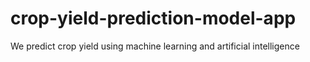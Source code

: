 # crop-yield-prediction-model-app
We predict crop yield using machine learning and artificial intelligence 
